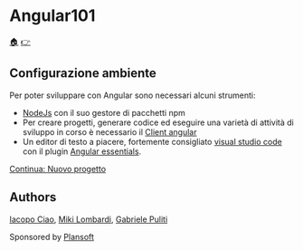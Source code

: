 # Angular101

[:house:](https://github.com/plansoft-it/CorsoAngularSuperioriGestione/) [:point_right:](https://github.com/plansoft-it/Angular101/blob/step0/README.md)

## Configurazione ambiente

Per poter sviluppare con Angular sono necessari alcuni strumenti:

- [NodeJs](https://nodejs.org) con il suo gestore di pacchetti npm
- Per creare progetti, generare codice ed eseguire una varietà di attività di sviluppo in corso è necessario il [Client angular](https://angular.io/guide/setup-local#step-1-install-the-angular-cli) 
- Un editor di testo a piacere, fortemente consigliato [visual studio code](https://code.visualstudio.com/) con il plugin [Angular essentials](https://marketplace.visualstudio.com/items?itemName=johnpapa.angular-essentials).

[Continua: Nuovo progetto](https://github.com/plansoft-it/CorsoAngularSuperioriGestione/tree/step0/README.md)

## Authors

[Iacopo Ciao](http://github.com/KernelPanic92), [Miki Lombardi](http://github.com/thejoin95), [Gabriele Puliti](http://github.com/wabri)

Sponsored by [Plansoft](www.plansoft.it)
